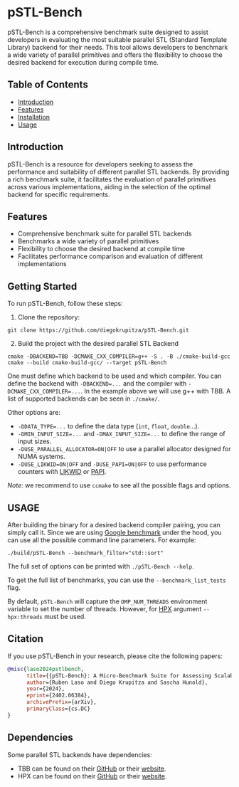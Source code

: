 # pSTL-Bench

pSTL-Bench is a comprehensive benchmark suite designed to assist developers in evaluating the most suitable parallel
STL (Standard Template Library) backend for their needs.
This tool allows developers to benchmark a wide variety of parallel primitives and offers the flexibility to choose the
desired backend for execution during compile time.

## Table of Contents

- [Introduction](#introduction)
- [Features](#features)
- [Installation](#installation)
- [Usage](#usage)

## Introduction

pSTL-Bench is a resource for developers seeking to assess the performance and suitability of different
parallel STL backends.
By providing a rich benchmark suite, it facilitates the evaluation of parallel primitives across various
implementations, aiding in the selection of the optimal backend for specific requirements.

## Features

- Comprehensive benchmark suite for parallel STL backends
- Benchmarks a wide variety of parallel primitives
- Flexibility to choose the desired backend at compile time
- Facilitates performance comparison and evaluation of different implementations

## Getting Started

To run pSTL-Bench, follow these steps:

1. Clone the repository:

```shell
git clone https://github.com/diegokrupitza/pSTL-Bench.git
```

2. Build the project with the desired parallel STL Backend

```shell
cmake -DBACKEND=TBB -DCMAKE_CXX_COMPILER=g++ -S . -B ./cmake-build-gcc
cmake --build cmake-build-gcc/ --target pSTL-Bench
```

One must define which backend to be used and which compiler.
You can define the backend with `-DBACKEND=...` and the compiler with `-DCMAKE_CXX_COMPILER=...`.
In the example above we will use g++ with TBB.
A list of supported backends can be seen in `./cmake/`.

Other options are:
* `-DDATA_TYPE=...` to define the data type (`int`, `float`, `double`...).
* `-DMIN_INPUT_SIZE=...` and `-DMAX_INPUT_SIZE=...` to define the range of input sizes.
* `-DUSE_PARALLEL_ALLOCATOR=ON|OFF` to use a parallel allocator designed for NUMA systems.
* `-DUSE_LIKWID=ON|OFF` and `-DUSE_PAPI=ON|OFF` to use performance counters with [LIKWID](https://github.com/RRZE-HPC/likwid) or [PAPI](https://github.com/icl-utk-edu/papi).

_Note_: we recommend to use `ccmake` to see all the possible flags and options.

## USAGE

After building the binary for a desired backend compiler pairing, you can simply call it.
Since we are using [Google benchmark](https://github.com/google/benchmark) under the hood, you can use all the possible
command line parameters.
For example:

```shell
./build/pSTL-Bench --benchmark_filter="std::sort"
```

The full set of options can be printed with `./pSTL-Bench --help`.

To get the full list of benchmarks, you can use the `--benchmark_list_tests` flag.

By default, `pSTL-Bench` will capture the `OMP_NUM_THREADS` environment variable to set the number of threads.
However, for [HPX](https://github.com/STEllAR-GROUP/hpx) argument `--hpx:threads` must be used.

## Citation

If you use pSTL-Bench in your research, please cite the following papers:

```bibtex
@misc{laso2024pstlbench,
      title={{pSTL-Bench}: A Micro-Benchmark Suite for Assessing Scalability of {C++} Parallel {STL} Implementations},
      author={Ruben Laso and Diego Krupitza and Sascha Hunold},
      year={2024},
      eprint={2402.06384},
      archivePrefix={arXiv},
      primaryClass={cs.DC}
}
```

## Dependencies

Some parallel STL backends have dependencies:

- TBB can be found on their [GitHub](https://github.com/oneapi-src/oneTBB) or
their [website](https://www.intel.com/content/www/us/en/developer/tools/oneapi/onetbb.html).
- HPX can be found on their [GitHub](https://github.com/STEllAR-GROUP/hpx) or
their [website](https://hpx.stellar-group.org/).
